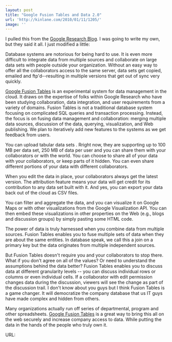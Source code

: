 ```yaml
---
layout: post
title: "Google Fusion Tables and Data 2.0"
url: 'http://kinlane.com/2010/01/11/1205/'
image: ''
---
```


I pulled this from the [Google Research Blog][1]. I was going to write my own, but they said it all. I just modified a little:

Database systems are notorious for being hard to use. It is even more difficult to integrate data from multiple sources and collaborate on large data sets with people outside your organization. Without an easy way to offer all the collaborators access to the same server, data sets get copied, emailed and ftp'd--resulting in multiple versions that get out of sync very quickly.

[Google Fusion Tables][2] is an experimental system for data management in the cloud. It draws on the expertise of folks within Google Research who have been studying collaboration, data integration, and user requirements from a variety of domains. Fusion Tables is not a traditional database system focusing on complicated SQL queries and transaction processing. Instead, the focus is on fusing data management and collaboration: merging multiple data sources, discussion of the data, querying, visualization, and Web publishing. We plan to iteratively add new features to the systems as we get feedback from users.

You can upload tabular data sets . Rright now, they are supporting up to 100 MB per data set, 250 MB of data per user and you can share them with your collaborators or with the world. You can choose to share all of your data with your collaborators, or keep parts of it hidden. You can even share different portions of your data with different collaborators.

When you edit the data in place, your collaborators always get the latest version. The attribution feature means your data will get credit for its contribution to any data set built with it. And yes, you can export your data back out of the cloud as CSV files.

You can filter and aggregate the data, and you can visualize it on Google Maps or with other visualizations from the Google Visualization API. You can then embed these visualizations in other properties on the Web (e.g., blogs and discussion groups) by simply pasting some HTML code.

The power of data is truly harnessed when you combine data from multiple sources. Fusion Tables enables you to fuse multiple sets of data when they are about the same entities. In database speak, we call this a join on a primary key but the data originates from multiple independent sources.

But Fusion Tables doesn't require you and your collaborators to stop there. What if you don't agree on all of the values? Or need to understand the assumptions behind the data better? Fusion Tables enables you to discuss data at different granularity levels -- you can discuss individual rows or columns or even individual cells. If a collaborator with edit permission changes data during the discussion, viewers will see the change as part of the discussion trail. I don't know about you guys but I think Fusion Tables is a game changer. It will democratize the company database that us IT guys have made complex and hidden from others.

Many organizations actually run off series of departmental, program and other spreadsheets. [Google Fusion Tables][2] is a great way to bring this all on the web securely and increase company access to data. While putting the data in the hands of the people who truly own it.

URL: 

   [1]: http://googleresearch.blogspot.com/2009/06/google-fusion-tables.html
   [2]: http://tables.googlelabs.com/public/tour/tour1.html
